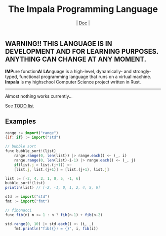 <div align="center">
    <h1>The Impala Programming Language</h1>
    |
    <a href="https://bichanna.github.io/impala-book/">Doc</a>
    |
</div><br>

<div align="center">
</div>

**WARNING!! THIS LANGUAGE IS IN DEVELOPMENT AND FOR LEARNING PURPOSES. ANYTHING CAN CHANGE AT ANY MOMENT.**
 --------------------------------------------------------------------------------------------------------
**IMP**ure function**A**l **LA**nguage is a high-level, dynamically- and strongly-typed, functional programming language that runs on a virtual machine.
**Impala** is my highschool Computer Science project written in Rust.

 -------------------------
Almost nothing works currently...

See [TODO list](./TODO.md)

## Examples

```js
range := import("range")
{if: if} := import("std")

// bubble sort
func bubble_sort!(list)
    range.range(0, len(list)) |> range.each() <~ (_, i)
    range.range(0, len(list)-i-1) |> range.each() <~ (_, j)
    if(list.j > list.(j+1)) <~ 
    [list.j, list.(j+1)] = [list.(j+1), list.j]

list := [-2, 4, 2, 1, 0, 5, -1, 6]
bubble_sort!(list)
println(list) // [-2, -1, 0, 1, 2, 4, 5, 6]
```

```js
std := import("std")
fmt := import("fmt")

// fibonacci
func fib(n) n <= 1 : n ? fib(n-1) + fib(n-2)

std.range(0, 10) |> std.each() <~ (i, _)
    fmt.println("fib({}) = {}", i, fib(i))
```
